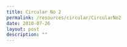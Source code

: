 ```yaml
---
title: Circular No 2
permalink: /resources/circular/CircularNo2
date: 2010-07-26
layout: post
description: ""
---
```


